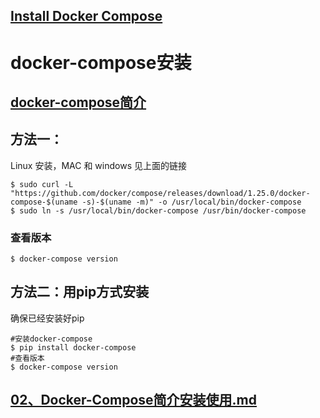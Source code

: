 ## [Install Docker Compose](https://docs.docker.com/compose/install/)

# docker-compose安装

## [docker-compose简介](../05、docker技能包/03、docker-compose使用/01、docker-compose简介.md)

## 方法一：

Linux 安装，MAC 和 windows 见上面的链接
```shell script
$ sudo curl -L "https://github.com/docker/compose/releases/download/1.25.0/docker-compose-$(uname -s)-$(uname -m)" -o /usr/local/bin/docker-compose
$ sudo ln -s /usr/local/bin/docker-compose /usr/bin/docker-compose
```
### 查看版本
```shell script
$ docker-compose version
```
## 方法二：用pip方式安装

确保已经安装好pip

```shell script
#安装docker-compose
$ pip install docker-compose 
#查看版本
$ docker-compose version
```


## [02、Docker-Compose简介安装使用.md](../05、docker技能包/03、docker-compose使用/02、Docker-Compose简介安装使用.md)